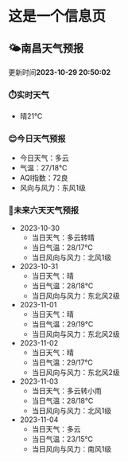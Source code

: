 # 这是一个信息页 
## 🌤️**南昌**天气预报
更新时间**2023-10-29 20:50:02**
### ⏱️实时天气
- 晴21℃
### 😊今日天气预报
- 今日天气：多云
- 气温：27/18℃
- AQI指数：72良
- 风向与风力：东风1级
### 🤩未来六天天气预报
- 2023-10-30
  - 当日天气：多云转晴
  - 当日气温：28/17℃
  - 当日风向与风力：北风1级
- 2023-10-31
  - 当日天气：晴
  - 当日气温：28/18℃
  - 当日风向与风力：东北风2级
- 2023-11-01
  - 当日天气：晴
  - 当日气温：29/19℃
  - 当日风向与风力：东北风2级
- 2023-11-02
  - 当日天气：晴
  - 当日气温：29/17℃
  - 当日风向与风力：东北风2级
- 2023-11-03
  - 当日天气：多云转小雨
  - 当日气温：28/18℃
  - 当日风向与风力：北风1级
- 2023-11-04
  - 当日天气：多云
  - 当日气温：23/15℃
  - 当日风向与风力：南风1级

